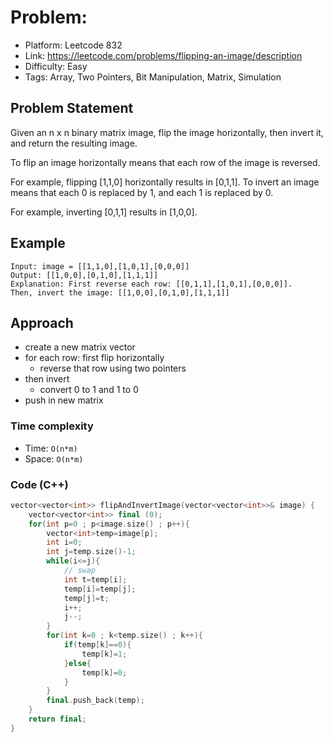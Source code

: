 # Problem:

- Platform: Leetcode 832
- Link: https://leetcode.com/problems/flipping-an-image/description
- Difficulty: Easy
- Tags: Array, Two Pointers, Bit Manipulation, Matrix, Simulation

## Problem Statement
Given an n x n binary matrix image, flip the image horizontally, then invert it, and return the resulting image.

To flip an image horizontally means that each row of the image is reversed.

For example, flipping [1,1,0] horizontally results in [0,1,1].
To invert an image means that each 0 is replaced by 1, and each 1 is replaced by 0.

For example, inverting [0,1,1] results in [1,0,0].

## Example

```
Input: image = [[1,1,0],[1,0,1],[0,0,0]]
Output: [[1,0,0],[0,1,0],[1,1,1]]
Explanation: First reverse each row: [[0,1,1],[1,0,1],[0,0,0]].
Then, invert the image: [[1,0,0],[0,1,0],[1,1,1]]
```

## Approach 
- create a new matrix vector
- for each row: first flip horizontally
    - reverse that row using two pointers
- then invert
    - convert 0 to 1 and 1 to 0
- push in new matrix

### Time complexity
- Time: `O(n*m)` 
- Space: `O(n*m)`

### Code (C++)
```c++
vector<vector<int>> flipAndInvertImage(vector<vector<int>>& image) {
	vector<vector<int>> final (0);
	for(int p=0 ; p<image.size() ; p++){
		vector<int>temp=image[p];
		int i=0;
		int j=temp.size()-1;
		while(i<=j){
			// swap
			int t=temp[i];
			temp[i]=temp[j];
			temp[j]=t;
			i++;
			j--;
		}
		for(int k=0 ; k<temp.size() ; k++){
			if(temp[k]==0){
				temp[k]=1;
			}else{
				temp[k]=0;
			}
		}
		final.push_back(temp);
	}
	return final;
}
```
